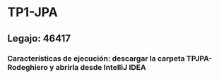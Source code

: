 # TP1-JPA
## Legajo: 46417
### Características de ejecución: descargar la carpeta TPJPA-Rodeghiero y abrirla desde IntelliJ IDEA
